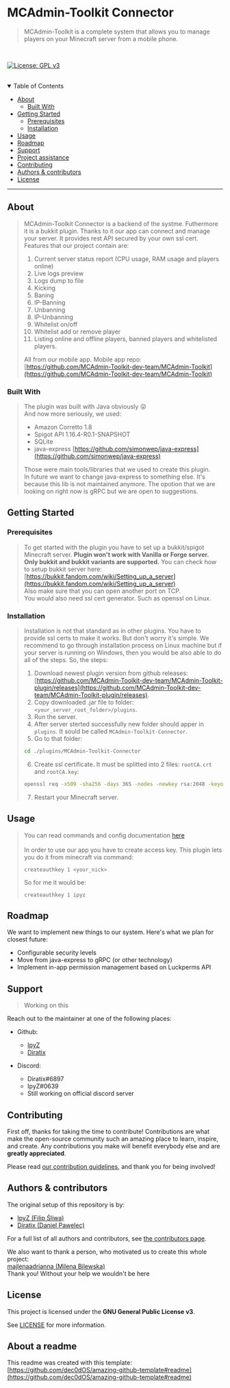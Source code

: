 # MCAdmin-Toolkit Connector

> MCAdmin-Toolkit is a complete system that allows you to manage players on your Minecraft server from a mobile phone.

<br />

[![License: GPL v3](https://img.shields.io/badge/License-GPLv3-blue.svg)](LICENSE)

<br />



<details open="open">
<summary>Table of Contents</summary>

- [About](#about)
  - [Built With](#built-with)
- [Getting Started](#getting-started)
  - [Prerequisites](#prerequisites)
  - [Installation](#installation)
- [Usage](#usage)
- [Roadmap](#roadmap)
- [Support](#support)
- [Project assistance](#project-assistance)
- [Contributing](#contributing)
- [Authors & contributors](#authors--contributors)
- [License](#license)

</details>

---

## About

> MCAdmin-Toolkit Connector is a backend of the systme. Futhermore it is a bukkit plugin. Thanks to it our app can connect and manage your server. It provides rest API secured by your own ssl cert.
> Features that our project contain are:
> 1. Current server status report (CPU usage, RAM usage and players online)
> 2. Live logs preview
> 3. Logs dump to file
> 4. Kicking
> 5. Baning
> 6. IP-Banning
> 7. Unbanning
> 8. IP-Unbanning
> 9. Whitelist on/off
> 10. Whitelist add or remove player
> 11. Listing online and offline players, banned players and whitelisted players.
> 
> All from our mobile app.
> Mobile app repo: [https://github.com/MCAdmin-Toolkit-dev-team/MCAdmin-Toolkit](https://github.com/MCAdmin-Toolkit-dev-team/MCAdmin-Toolkit)



### Built With

> The plugin was built with Java obviously :stuck_out_tongue_winking_eye: <br />
> And now more seriously, we used:
> - Amazon Corretto 1.8
> - Spigot API 1.16.4-R0.1-SNAPSHOT
> - SQLite
> - java-express [https://github.com/simonwep/java-express](https://github.com/simonwep/java-express)
> 
> Those were main tools/libraries that we used to create this plugin. <br  />
> In future we want to change java-express to something else. It's because this lib is not maintained anymore. The opotion that we are looking on right now is gRPC but we are open to suggestions.

## Getting Started

### Prerequisites

> To get started with the plugin you have to set up a bukkit/spigot Minecraft server. **Plugin won't work with Vanilla or Forge server. Only bukkit and bukkit variants are supported.** You can check how to setup bukkit server here: [https://bukkit.fandom.com/wiki/Setting_up_a_server](https://bukkit.fandom.com/wiki/Setting_up_a_server) <br />
> Also make sure that you can open another port on TCP. <br />
> You would also need ssl cert generator. Such as openssl on Linux.

### Installation

> Installation is not that standard as in other plugins. You have to provide ssl certs to make it works. But don't worry it's simple. We recommend to go through installation process on Linux machine but if your server is running on Windows, then you would be also able to do all of the steps. So, the steps:
> 1. Download newest plugin version from github releases: [https://github.com/MCAdmin-Toolkit-dev-team/MCAdmin-Toolkit-plugin/releases](https://github.com/MCAdmin-Toolkit-dev-team/MCAdmin-Toolkit-plugin/releases).
> 2. Copy downloaded .jar file to folder: `<your_server_root_folder>/plugins`.
> 3. Run the server.
> 4. After server sterted successfully new folder should apper in `plugins`. It sould be called `MCAdmin-Toolkit-Connector`.
> 5. Go to that folder: 
> ```sh
> cd ./plugins/MCAdmin-Toolkit-Connector
> ```
> 6. Create ssl certificate. It must be splitted into 2 files: `rootCA.crt` and `rootCA.key`:
> ```sh
> openssl req -x509 -sha256 -days 365 -nodes -newkey rsa:2048 -keyout rootCA.key -out rootCA.crt
> ```
> 7. Restart your Minecraft server.

## Usage

> You can read commands and config documentation [here](docs/COMMANDS.md)
> <br /><br />
> In order to use our app you have to create access key. This plugin lets you do it from minecraft via command:
> ```minecraft
> createauthkey 1 <your_nick>
> ```
> So for me it would be:
> ```minecraft
> createauthkey 1 ipyz
> ```

## Roadmap

We want to implement new things to our system. Here's what we plan for closest future:
- Configurable security levels
- Move from java-express to gRPC (or other technology)
- Implement in-app permission management based on Luckperms API

## Support

> Working on this

Reach out to the maintainer at one of the following places:

- Github:
  - [IpyZ](https://github.com/IpyZ)
  - [Diratix](https://github.com/Diratix)

- Discord:
  - Diratix#6897
  - IpyZ#0639
  - Still working on official discord server

## Contributing

First off, thanks for taking the time to contribute! Contributions are what make the open-source community such an amazing place to learn, inspire, and create. Any contributions you make will benefit everybody else and are **greatly appreciated**.


Please read [our contribution guidelines](docs/CONTRIBUTING.md), and thank you for being involved!

## Authors & contributors

The original setup of this repository is by:
- [IpyZ (Filip Śliwa)](https://github.com/IpyZ)
- [Diratix (Daniel Pawelec)](https://github.com/Diratix)

For a full list of all authors and contributors, see [the contributors page](https://github.com/MCAdmin-Toolkit-dev-team/MCAdmin-Toolkit-plugin/contributors).

We also want to thank a person, who motivated us to create this whole project:<br />
[majlenaadrianna (Milena Bilewska)](https://github.com/majlenaadrianna)<br />
Thank you! Without your help we wouldn't be here


## License

This project is licensed under the **GNU General Public License v3**.

See [LICENSE](LICENSE) for more information.

## About a readme
This readme was created with this template: [https://github.com/dec0dOS/amazing-github-template#readme](https://github.com/dec0dOS/amazing-github-template#readme)